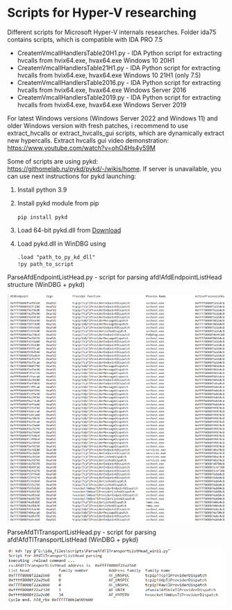 # Scripts for Hyper-V researching

Different scripts for Microsoft Hyper-V internals researches. Folder ida75 contains scripts, which is compatible with IDA PRO 7.5

- CreatemVmcallHandlersTable20H1.py - IDA Python script for extracting hvcalls from hvix64.exe, hvax64.exe Windows 10 20H1
- CreatemVmcallHandlersTable21H1.py - IDA Python script for extracting hvcalls from hvix64.exe, hvax64.exe Windows 10 21H1 (only 7.5)
- CreatemVmcallHandlersTable2016.py - IDA Python script for extracting hvcalls from hvix64.exe, hvax64.exe Windows Server 2016
- CreatemVmcallHandlersTable2019.py - IDA Python script for extracting hvcalls from hvix64.exe, hvax64.exe Windows Server 2019

For latest Windows versions (Windows Server 2022 and Windows 11) and older Windows version with fresh patches, i recommend to use extract_hvcalls or extract_hvcalls_gui scripts, which are dynamically extract new hypercalls.
Extract hvcalls gui video demonstration: https://www.youtube.com/watch?v=ohO4Hs4y59M 

Some of scripts are using pykd: https://githomelab.ru/pykd/pykd/-/wikis/home.
If server is unavailable, you can use next instructions for pykd launching:

1. Install python 3.9
2. Install pykd module from pip

    ```pip install pykd```

3. Load 64-bit pykd.dll from [Download](https://yadi.sk/d/SUEX6-KzMiXM5w)
4. Load pykd.dll in WinDBG using

    ```
    .load "path_to_py_kd_dll"
    !py path_to_script
    ```

ParseAfdEndpointListHead.py - script for parsing afd!AfdEndpointListHead structure (WinDBG + pykd)

![](./images/image001.png)

ParseAfdTlTransportListHead.py - script for parsing afd!AfdTlTransportListHead (WinDBG + pykd)

![](./images/image002.png)
